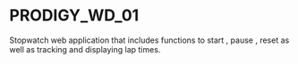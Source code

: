 # PRODIGY_WD_01
Stopwatch web application that includes functions to
start , pause , reset as well as tracking and displaying lap times.
